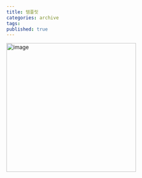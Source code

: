 ```yaml
---
title: 템플릿
categories: archive
tags: 
published: true
---
```

<img width="337" alt="image" src="https://github.com/user-attachments/assets/c846cefa-a1cf-4c21-84c2-5c91b0ded891">
